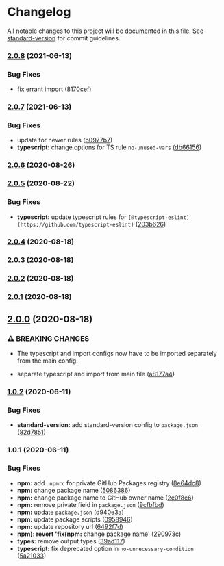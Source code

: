 # Changelog

All notable changes to this project will be documented in this file. See [standard-version](https://github.com/conventional-changelog/standard-version) for commit guidelines.

### [2.0.8](https://github.com/nmsmith22389/eslint-config/compare/v2.0.7...v2.0.8) (2021-06-13)


### Bug Fixes

* fix errant import ([8170cef](https://github.com/nmsmith22389/eslint-config/commit/8170cef22da4cb3ae9875b759229089de67fba49))

### [2.0.7](https://github.com/nmsmith22389/eslint-config/compare/v2.0.6...v2.0.7) (2021-06-13)


### Bug Fixes

* update for newer rules ([b0977b7](https://github.com/nmsmith22389/eslint-config/commit/b0977b7194af656ebb3b39d99f878071c93adf97))
* **typescript:** change options for TS rule `no-unused-vars` ([db66156](https://github.com/nmsmith22389/eslint-config/commit/db66156b4010ce2953462542159e1c0c806932fb))

### [2.0.6](https://github.com/nmsmith22389/eslint-config/compare/v2.0.5...v2.0.6) (2020-08-26)

### [2.0.5](https://github.com/nmsmith22389/eslint-config/compare/v2.0.4...v2.0.5) (2020-08-22)

### Bug Fixes

-   **typescript:** update typescript rules for `[@typescript-eslint](https://github.com/typescript-eslint)` ([203b626](https://github.com/nmsmith22389/eslint-config/commit/203b6264fe796ef2ff712b74233c132b08677d08))

### [2.0.4](https://github.com/nmsmith22389/eslint-config/compare/v2.0.3...v2.0.4) (2020-08-18)

### [2.0.3](https://github.com/nmsmith22389/eslint-config/compare/v2.0.2...v2.0.3) (2020-08-18)

### [2.0.2](https://github.com/nmsmith22389/eslint-config/compare/v2.0.1...v2.0.2) (2020-08-18)

### [2.0.1](https://github.com/nmsmith22389/eslint-config/compare/v2.0.0...v2.0.1) (2020-08-18)

## [2.0.0](https://github.com/nmsmith22389/eslint-config/compare/v1.0.2...v2.0.0) (2020-08-18)

### ⚠ BREAKING CHANGES

-   The typescript and import configs now have to be imported separately from the main config.

-   separate typescript and import from main file ([a8177a4](https://github.com/nmsmith22389/eslint-config/commit/a8177a43a9ff02c7e9f2aed926d17186ff444e0a))

### [1.0.2](https://github.com/nmsmith22389/eslint-config/compare/v1.0.1...v1.0.2) (2020-06-11)

### Bug Fixes

-   **standard-version:** add standard-version config to `package.json` ([82d7851](https://github.com/nmsmith22389/eslint-config/commit/82d7851365bc50eb36e71e520ee78f08d5cf1999))

### 1.0.1 (2020-06-11)

### Bug Fixes

-   **npm:** add `.npmrc` for private GitHub Packages registry ([8e64dc8](https://github.com/nmsmith22389/eslint-config/commit/8e64dc81a42fd5f4e77116da356dfe8ed4ef804a))
-   **npm:** change package name ([5086386](https://github.com/nmsmith22389/eslint-config/commit/5086386348c204a89739fbbaa8e2eb9e36adedbb))
-   **npm:** change package name to GitHub owner name ([2e0f8c6](https://github.com/nmsmith22389/eslint-config/commit/2e0f8c6ebcee93dd3e2c00c6613997525d301f08))
-   **npm:** remove private field in `package.json` ([9cfbfbd](https://github.com/nmsmith22389/eslint-config/commit/9cfbfbdcf0f212a653c12a9323ea8085397467b4))
-   **npm:** update `package.json` ([d940e3a](https://github.com/nmsmith22389/eslint-config/commit/d940e3a5d0695e123351a4e44ed0986ef27f4c2a))
-   **npm:** update package scripts ([0958946](https://github.com/nmsmith22389/eslint-config/commit/095894642fa53913516c8b4a20b689a9b1b23d93))
-   **npm:** update repository url ([6492f7d](https://github.com/nmsmith22389/eslint-config/commit/6492f7d74d7d63ea28ae0ee9680a5727d8fa4eb2))
-   **npm): revert 'fix(npm:** change package name' ([290973c](https://github.com/nmsmith22389/eslint-config/commit/290973cf7da8d1e507164f3372c2ab382224b792))
-   **types:** remove output types ([39ad117](https://github.com/nmsmith22389/eslint-config/commit/39ad11775fbf1e9151f237c7826c469aee2c925f))
-   **typescript:** fix deprecated option in `no-unnecessary-condition` ([5a21033](https://github.com/nmsmith22389/eslint-config/commit/5a210339980d985203a6411425ea2376864b88a8))
